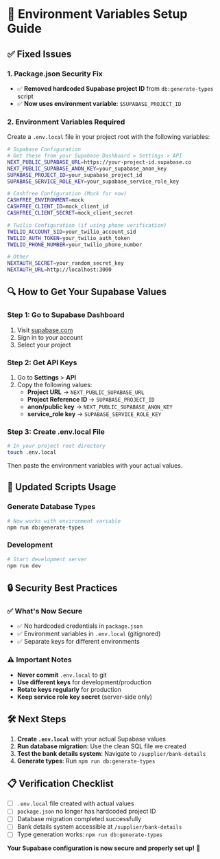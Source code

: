 # 🔧 Environment Variables Setup Guide

## ✅ **Fixed Issues**

### **1. Package.json Security Fix**

- ✅ **Removed hardcoded Supabase project ID** from `db:generate-types` script
- ✅ **Now uses environment variable**: `$SUPABASE_PROJECT_ID`

### **2. Environment Variables Required**

Create a `.env.local` file in your project root with the following variables:

```bash
# Supabase Configuration
# Get these from your Supabase Dashboard > Settings > API
NEXT_PUBLIC_SUPABASE_URL=https://your-project-id.supabase.co
NEXT_PUBLIC_SUPABASE_ANON_KEY=your_supabase_anon_key
SUPABASE_PROJECT_ID=your_supabase_project_id
SUPABASE_SERVICE_ROLE_KEY=your_supabase_service_role_key

# Cashfree Configuration (Mock for now)
CASHFREE_ENVIRONMENT=mock
CASHFREE_CLIENT_ID=mock_client_id
CASHFREE_CLIENT_SECRET=mock_client_secret

# Twilio Configuration (if using phone verification)
TWILIO_ACCOUNT_SID=your_twilio_account_sid
TWILIO_AUTH_TOKEN=your_twilio_auth_token
TWILIO_PHONE_NUMBER=your_twilio_phone_number

# Other
NEXTAUTH_SECRET=your_random_secret_key
NEXTAUTH_URL=http://localhost:3000
```

## 🔍 **How to Get Your Supabase Values**

### **Step 1: Go to Supabase Dashboard**

1. Visit [supabase.com](https://supabase.com)
2. Sign in to your account
3. Select your project

### **Step 2: Get API Keys**

1. Go to **Settings** > **API**
2. Copy the following values:
   - **Project URL** → `NEXT_PUBLIC_SUPABASE_URL`
   - **Project Reference ID** → `SUPABASE_PROJECT_ID`
   - **anon/public key** → `NEXT_PUBLIC_SUPABASE_ANON_KEY`
   - **service_role key** → `SUPABASE_SERVICE_ROLE_KEY`

### **Step 3: Create .env.local File**

```bash
# In your project root directory
touch .env.local
```

Then paste the environment variables with your actual values.

## 🚀 **Updated Scripts Usage**

### **Generate Database Types**

```bash
# Now works with environment variable
npm run db:generate-types
```

### **Development**

```bash
# Start development server
npm run dev
```

## 🔒 **Security Best Practices**

### **✅ What's Now Secure**

- ✅ No hardcoded credentials in `package.json`
- ✅ Environment variables in `.env.local` (gitignored)
- ✅ Separate keys for different environments

### **⚠️ Important Notes**

- **Never commit** `.env.local` to git
- **Use different keys** for development/production
- **Rotate keys regularly** for production
- **Keep service role key secret** (server-side only)

## 🛠️ **Next Steps**

1. **Create `.env.local`** with your actual Supabase values
2. **Run database migration**: Use the clean SQL file we created
3. **Test the bank details system**: Navigate to `/supplier/bank-details`
4. **Generate types**: Run `npm run db:generate-types`

## 📋 **Verification Checklist**

- [ ] `.env.local` file created with actual values
- [ ] `package.json` no longer has hardcoded project ID
- [ ] Database migration completed successfully
- [ ] Bank details system accessible at `/supplier/bank-details`
- [ ] Type generation works: `npm run db:generate-types`

**Your Supabase configuration is now secure and properly set up!** 🎉
